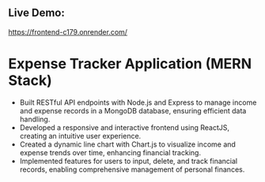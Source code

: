 ## Live Demo: 
https://frontend-c179.onrender.com/

# Expense Tracker Application (MERN Stack)
- Built RESTful API endpoints with Node.js and Express to manage income and expense records in a MongoDB database, 
ensuring efficient data handling.
- Developed a responsive and interactive frontend using ReactJS, creating an intuitive user experience.
- Created a dynamic line chart with Chart.js to visualize income and expense trends over time, enhancing financial 
tracking.
- Implemented features for users to input, delete, and track financial records, enabling comprehensive management of 
personal finances.
